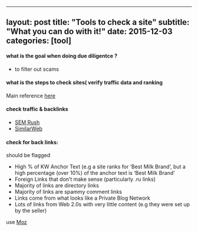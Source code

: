 
---
layout: post
title:  "Tools to check a site"
subtitle: "What you can do with it!"
date:   2015-12-03
categories: [tool]
---

#### what is the goal when doing due diligentce ?

* to filter out scams


#### what is the steps to check sites( verify traffic data and ranking 

Main reference [here](http://wiredinvestors.com/interactive-due-diligence-tool-first-steps/)

#### check traffic & backlinks 

* [SEM Rush](http://www.semrush.com/)
* [SimilarWeb](http://www.similarweb.com/)


#### check for back links:

should be flagged
* High % of KW Anchor Text (e.g a site ranks for ‘Best Milk Brand’, but a high percentage (over 10%) of the anchor text is ‘Best Milk Brand’
* Foreign Links that don’t make sense (particularly .ru links)
* Majority of links are directory links
* Majority of links are spammy comment links
* Links come from what looks like a Private Blog Network
* Lots of links from Web 2.0s with very little content (e.g they were set up by the seller)

use [Moz](moz.com)